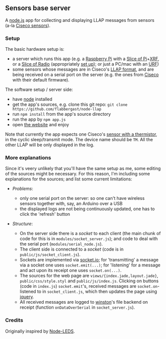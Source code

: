 ## Sensors base server

A [node.js](http://nodejs.org) app for collecting and displaying LLAP messages from sensors (a-la [Ciseco sensors](http://http://shop.ciseco.co.uk/sensor/)).

### Setup

The basic hardware setup is:
 - a server which runs this app (e.g. a [Raspberry Pi](http://raspberrypi.org) with a [Slice of Pi](http://shop.ciseco.co.uk/slice-of-pi-add-on-for-raspberry-pi/)+[XRF](http://shop.ciseco.co.uk/xrf-wireless-rf-radio-uart-rs232-serial-data-module-xbee-shape-arduino-pic-etc/), or a [Slice of Radio](http://shop.ciseco.co.uk/slice-of-radio-wireless-rf-transciever-for-the-raspberry-pi/) (appropriately [set up](http://openmicros.org/index.php/articles/94-ciseco-product-documentation/raspberry-pi/283-setting-up-my-raspberry-pi)); or just a PC/mac with an [URF](http://shop.ciseco.co.uk/urf-radio-module-and-serial-inteface-via-usb/))
 - some sensors whose messages are in Ciseco's [LLAP format](http://openmicros.org/index.php/articles/85-llap-lightweight-local-automation-protocol), and are being received on a serial port on the server (e.g. the ones from [Ciseco](http://shop.ciseco.co.uk/sensor/) with their default firmware).

The software setup / server side:
 - have [node](http://nodejs.org) installed
 - get the app's sources, e.g. clone this git repo: `git clone https://github.com/flabbergast/node-llap`
 - run `npm install` from the app's source directory
 - run the app by `npm app.js`
 - open [the website](http://localhost:8080) and enjoy

Note that currently the app expects one Ciseco's [sensor with a thermistor](http://shop.ciseco.co.uk/temperature-xrf-development-sensor-thermistor/), in the cyclic sleep/transmit mode. The device name should be `TM`. All the other LLAP will be only displayed in the log.

### More explanations

Since it's veery unlikely that you'll have the same setup as me, some editing of the sources might be necessary. For this reason, I'm including some explanations for the sources; and list some current limitations:

 - _Problems_:
    - only one serial port on the server: so one can't have wireless sensors together with, say, an Arduino over a USB
    - the displayed logs are not being continuously updated, one has to click the 'refresh' button

 - _Structure_:
    - On the server side there is a _socket_ to each client (the main chunk of code for this is in `modules/socket_server.js`); and code to deal with the serial port (`modules/serial_node.js`).
    - The client side is connected to a _socket_ (code is in `public/js/socket_client.js`).
    - Sockets are implemented via [socket.io](http://socket.io/); for 'transmitting' a message via a socket one uses `socket.emit(...)`; for 'listening' for a message and act upon its receipt one uses `socket.on(...)`.
    - The sources for the web page are `views/{index.jade,layout.jade}`, `public/css/style.styl` and `public/js/index.js`. Clicking on buttons (code in `index.js`) `socket.emit`'s, received messages are `socket.on`-listened to in `socket_client.js`, which then updates the page using [jquery](http://jquery.org).
    - All received messages are logged to [winston](https://github.com/flatiron/winston)'s file backend on receipt (function `onDataOverSerial` in `socket_server.js`).

### Credits

Originally inspired by [Node-LEDS](http://www.quietless.com/kitchen/controlling-24-leds-with-node-js-and-a-raspberry-pi/).